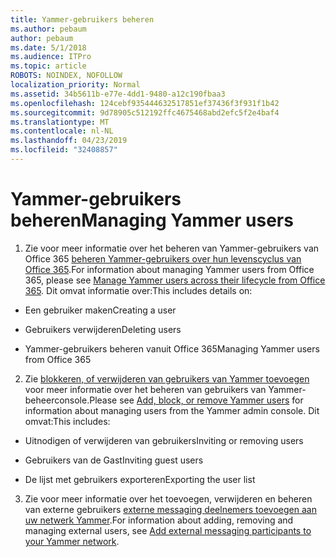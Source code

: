 ```yaml
---
title: Yammer-gebruikers beheren
ms.author: pebaum
author: pebaum
ms.date: 5/1/2018
ms.audience: ITPro
ms.topic: article
ROBOTS: NOINDEX, NOFOLLOW
localization_priority: Normal
ms.assetid: 34b5611b-e77e-4dd1-9480-a12c190fbaa3
ms.openlocfilehash: 124cebf935444632517851ef37436f3f931f1b42
ms.sourcegitcommit: 9d78905c512192ffc4675468abd2efc5f2e4baf4
ms.translationtype: MT
ms.contentlocale: nl-NL
ms.lasthandoff: 04/23/2019
ms.locfileid: "32408857"
---
```

# <a name="managing-yammer-users"></a><span data-ttu-id="5a39e-102">Yammer-gebruikers beheren</span><span class="sxs-lookup"><span data-stu-id="5a39e-102">Managing Yammer users</span></span>

1. <span data-ttu-id="5a39e-103">Zie voor meer informatie over het beheren van Yammer-gebruikers van Office 365 [beheren Yammer-gebruikers over hun levenscyclus van Office 365](https://support.office.com/article/6c4c8fff-6444-404a-bffc-f9da0bcc3039).</span><span class="sxs-lookup"><span data-stu-id="5a39e-103">For information about managing Yammer users from Office 365, please see [Manage Yammer users across their lifecycle from Office 365](https://support.office.com/article/6c4c8fff-6444-404a-bffc-f9da0bcc3039).</span></span> <span data-ttu-id="5a39e-104">Dit omvat informatie over:</span><span class="sxs-lookup"><span data-stu-id="5a39e-104">This includes details on:</span></span>
    
  - <span data-ttu-id="5a39e-105">Een gebruiker maken</span><span class="sxs-lookup"><span data-stu-id="5a39e-105">Creating a user</span></span>
    
  - <span data-ttu-id="5a39e-106">Gebruikers verwijderen</span><span class="sxs-lookup"><span data-stu-id="5a39e-106">Deleting users</span></span>
    
  - <span data-ttu-id="5a39e-107">Yammer-gebruikers beheren vanuit Office 365</span><span class="sxs-lookup"><span data-stu-id="5a39e-107">Managing Yammer users from Office 365</span></span>
    
2. <span data-ttu-id="5a39e-108">Zie [blokkeren, of verwijderen van gebruikers van Yammer toevoegen](http://alchemyportal.azurewebsites.net/Rule/ManageYammer%20users%20across%20their%20lifecycle%20from%20Office%20365) voor meer informatie over het beheren van gebruikers van Yammer-beheerconsole.</span><span class="sxs-lookup"><span data-stu-id="5a39e-108">Please see [Add, block, or remove Yammer users](http://alchemyportal.azurewebsites.net/Rule/ManageYammer%20users%20across%20their%20lifecycle%20from%20Office%20365) for information about managing users from the Yammer admin console.</span></span> <span data-ttu-id="5a39e-109">Dit omvat:</span><span class="sxs-lookup"><span data-stu-id="5a39e-109">This includes:</span></span> 
    
  - <span data-ttu-id="5a39e-110">Uitnodigen of verwijderen van gebruikers</span><span class="sxs-lookup"><span data-stu-id="5a39e-110">Inviting or removing users</span></span>
    
  - <span data-ttu-id="5a39e-111">Gebruikers van de Gast</span><span class="sxs-lookup"><span data-stu-id="5a39e-111">Inviting guest users</span></span>
    
  - <span data-ttu-id="5a39e-112">De lijst met gebruikers exporteren</span><span class="sxs-lookup"><span data-stu-id="5a39e-112">Exporting the user list</span></span>
    
3. <span data-ttu-id="5a39e-113">Zie voor meer informatie over het toevoegen, verwijderen en beheren van externe gebruikers [externe messaging deelnemers toevoegen aan uw netwerk Yammer](https://support.office.com/article/423653bb-86b2-4eac-9d7e-dca121f7c16c).</span><span class="sxs-lookup"><span data-stu-id="5a39e-113">For information about adding, removing and managing external users, see [Add external messaging participants to your Yammer network](https://support.office.com/article/423653bb-86b2-4eac-9d7e-dca121f7c16c).</span></span>
    


